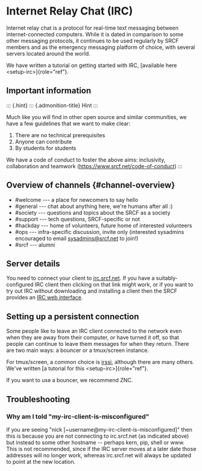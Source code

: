 Internet Relay Chat (IRC)
=========================

Internet relay chat is a protocol for real-time text messaging between
internet-connected computers. While it is dated in comparison to some
other messaging protocols, it continues to be used regularly by SRCF
members and as the emergency messaging platform of choice, with several
servers located around the world.

We have written a tutorial on getting started with IRC,
[available here \<setup-irc\>]{role="ref"}.

Important information
---------------------

::: {.hint}
::: {.admonition-title}
Hint
:::

Much like you will find in other open source and similar communities, we
have a few guidelines that we want to make clear:

1.  There are no technical prerequisites
2.  Anyone can contribute
3.  By students for students

We have a code of conduct to foster the above aims: inclusivity,
collaboration and teamwork (<https://www.srcf.net/code-of-conduct>)
:::

Overview of channels {#channel-overview}
--------------------

-   \#welcome --- a place for newcomers to say hello
-   \#general --- chat about anything here, we're humans after all :)
-   \#society --- questions and topics about the SRCF as a society
-   \#support --- tech questions, SRCF-specific or not
-   \#hackday --- home of volunteers, future home of interested
    volunteers
-   \#ops --- infra-specific discussion, invite only (interested
    sysadmins encouraged to email <sysadmins@srcf.net> to join!)
-   \#srcf --- alumni

Server details
--------------

You need to connect your client to
[irc.srcf.net](irc://irc.srcf.net/srcf). If you have a
suitably-configured IRC client then clicking on that link might work, or
if you want to try out IRC without downloading and installing a client
then the SRCF provides an [IRC web interface](https://webchat.srcf.net).

Setting up a persistent connection
----------------------------------

Some people like to leave an IRC client connected to the network even
when they are away from their computer, or have turned it off, so that
people can continue to leave them messages for when they return. There
are two main ways: a bouncer or a tmux/screen instance.

For tmux/screen, a common choice is [irssi](http://www.irssi.org/),
although there are many others. We\'ve written
[a tutorial for this \<setup-irc\>]{role="ref"}.

If you want to use a bouncer, we recommend ZNC.

Troubleshooting
---------------

### Why am I told \"my-irc-client-is-misconfigured\"

If you are seeing \"nick
\[\~username\@my-irc-client-is-misconfigured\]\" then this is because
you are not connecting to irc.srcf.net (as indicated above) but instead
to some other hostname -- perhaps kern, pip, shell or www. This is not
recommended, since if the IRC server moves at a later date those
addresses will no longer work, whereas irc.srcf.net will always be
updated to point at the new location.
